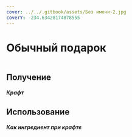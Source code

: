 ```yaml
---
cover: ../../.gitbook/assets/Без имени-2.jpg
coverY: -234.63428174878555
---
```


# Обычный подарок

<figure><img src="../../.gitbook/assets/gift_common_128.png" alt=""><figcaption></figcaption></figure>

## Получение

#### _Крафт_
## Использование

#### _Как ингредиент при крафте_


